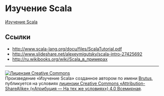 Изучение Scala
==============

[Изучение Scala](src/main/scala/lesson00)

## Ссылки

* http://www.scala-lang.org/docu/files/ScalaTutorial.pdf
* http://www.slideshare.net/alexeymigutsky/scala-intro-27425692
* http://ru.wikibooks.org/wiki/Scala_в_примерах

----

<a rel="license" href="http://creativecommons.org/licenses/by-sa/4.0/"><img alt="Лицензия Creative Commons" style="border-width:0" src="http://i.creativecommons.org/l/by-sa/4.0/88x31.png" /></a><br />Произведение «<span xmlns:dct="http://purl.org/dc/terms/" href="http://purl.org/dc/dcmitype/Text" property="dct:title" rel="dct:type">Изучение Scala</span>» созданное автором по имени <a xmlns:cc="http://creativecommons.org/ns#" href="https://github.com/dev-brutus/learning-scala" property="cc:attributionName" rel="cc:attributionURL">Brutus</a>, публикуется на условиях <a rel="license" href="http://creativecommons.org/licenses/by-sa/4.0/">лицензии Creative Commons «Attribution-ShareAlike» («Атрибуция — На тех же условиях») 4.0 Всемирная</a>.